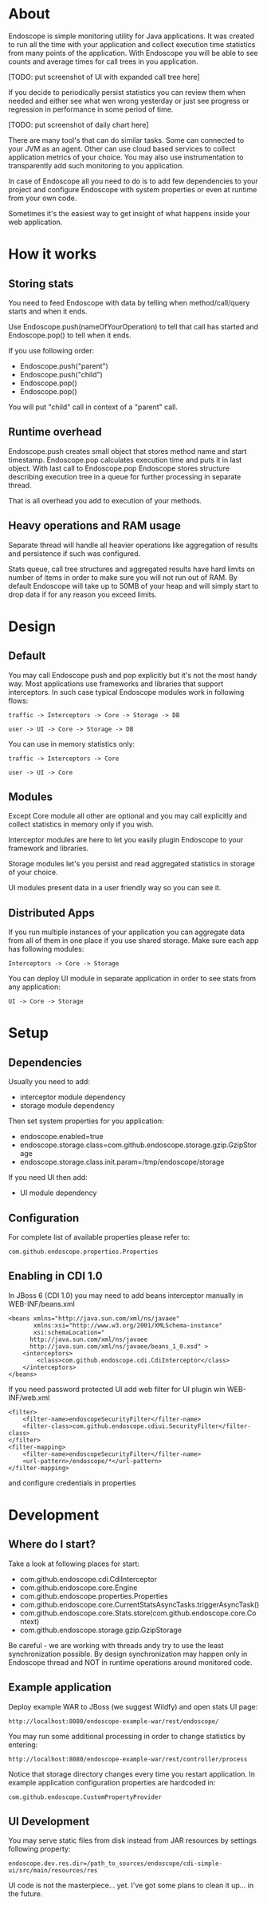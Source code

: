 About
=====
Endoscope is simple monitoring utility for Java applications. 
It was created to run all the time with your application and collect execution time statistics from many points 
of the application. With Endoscope you will be able to see counts and average times for call trees in you application. 

[TODO: put screenshot of UI with expanded call tree here]

If you decide to periodically persist statistics you can review them when needed and either see what wen wrong 
yesterday or just see progress or regression in performance in some period of time. 

[TODO: put screenshot of daily chart here]

There are many tool's that can do similar tasks. Some can connected to your JVM as an agent. 
Other can use cloud based services to collect application metrics of your choice. 
You may also use instrumentation to transparently add such monitoring to you application.
 
In case of Endoscope all you need to do is to add few dependencies to your project and configure Endoscope with 
system properties or even at runtime from your own code.

Sometimes it's the easiest way to get insight of what happens inside your web application. 

How it works
============
Storing stats
-------------
You need to feed Endoscope with data by telling when method/call/query starts and when it ends.

Use Endoscope.push(nameOfYourOperation) to tell that call has started and Endoscope.pop() to tell when it ends.

If you use following order:
- Endoscope.push("parent")
- Endoscope.push("child")
- Endoscope.pop()
- Endoscope.pop()

You will put "child" call in context of a "parent" call. 

Runtime overhead
----------------
Endoscope.push creates small object that stores method name and start timestamp.
Endoscope.pop calculates execution time and puts it in last object. 
With last call to Endoscope.pop Endoscope stores structure describing execution tree in a queue for further processing
in separate thread.

That is all overhead you add to execution of your methods.

Heavy operations and RAM usage
------------------------------
Separate thread will handle all heavier operations like aggregation of results and persistence if such was configured.

Stats queue, call tree structures and aggregated results have hard limits on number of items in order to make sure 
you will not run out of RAM. By default Endoscope will take up to 50MB of your heap and will simply start to drop 
data if for any reason you exceed limits.

Design
======
Default
-------
You may call Endoscope push and pop explicitly but it's not the most handy way.
Most applications use frameworks and libraries that support interceptors.
In such case typical Endoscope modules work in following flows:

    traffic -> Interceptors -> Core -> Storage -> DB
    
    user -> UI -> Core -> Storage -> DB

You can use in memory statistics only:

    traffic -> Interceptors -> Core
    
    user -> UI -> Core
    
Modules
-------
Except Core module all other are optional and you may call explicitly and collect statistics in memory only if you wish.

Interceptor modules are here to let you easily plugin Endoscope to your framework and libraries.

Storage modules let's you persist and read aggregated statistics in storage of your choice.

UI modules present data in a user friendly way so you can see it.

Distributed Apps
----------------
If you run multiple instances of your application you can aggregate data from all of them in one place if you use shared
storage. Make sure each app has following modules:

    Interceptors -> Core -> Storage
    
You can deploy UI module in separate application in order to see stats from any application:

    UI -> Core -> Storage

Setup
=====
Dependencies
------------
Usually you need to add:
- interceptor module dependency
- storage module dependency

Then set system properties for you application:
- endoscope.enabled=true
- endoscope.storage.class=com.github.endoscope.storage.gzip.GzipStorage
- endoscope.storage.class.init.param=/tmp/endoscope/storage
            
If you need UI then add:
- UI module dependency

Configuration
-------------
For complete list of available properties please refer to:

    com.github.endoscope.properties.Properties
     
Enabling in CDI 1.0
-------------------
In JBoss 6 (CDI 1.0) you may need to add beans interceptor manually in WEB-INF/beans.xml

    <beans xmlns="http://java.sun.com/xml/ns/javaee"
           xmlns:xsi="http://www.w3.org/2001/XMLSchema-instance"
           xsi:schemaLocation="
          http://java.sun.com/xml/ns/javaee
          http://java.sun.com/xml/ns/javaee/beans_1_0.xsd" >
        <interceptors>
            <class>com.github.endoscope.cdi.CdiInterceptor</class>
        </interceptors>
    </beans>

If you need password protected UI add web filter for UI plugin win WEB-INF/web.xml

    <filter>
        <filter-name>endoscopeSecurityFilter</filter-name>
        <filter-class>com.github.endoscope.cdiui.SecurityFilter</filter-class>
    </filter>
    <filter-mapping>
        <filter-name>endoscopeSecurityFilter</filter-name>
        <url-pattern>/endoscope/*</url-pattern>
    </filter-mapping>
  
and configure credentials in properties

Development
===========
Where do I start?
-----------------
Take a look at following places for start:
- com.github.endoscope.cdi.CdiInterceptor
- com.github.endoscope.core.Engine
- com.github.endoscope.properties.Properties
- com.github.endoscope.core.CurrentStatsAsyncTasks.triggerAsyncTask()
- com.github.endoscope.core.Stats.store(com.github.endoscope.core.Context)
- com.github.endoscope.storage.gzip.GzipStorage

Be careful - we are working with threads andy try to use the least synchronization possible.
By design synchronization may happen only in Endoscope thread and NOT in runtime operations around monitored code.

Example application
-------------------
Deploy example WAR to JBoss (we suggest Wildfy) and open stats UI page:

    http://localhost:8080/endoscope-example-war/rest/endoscope/

You may run some additional processing in order to change statistics by entering:
             
    http://localhost:8080/endoscope-example-war/rest/controller/process

Notice that storage directory changes every time you restart application. 
In example application configuration properties are hardcoded in:
    
    com.github.endoscope.CustomPropertyProvider

UI Development
--------------
You may serve static files from disk instead from JAR resources by settings following property:
 
    endoscope.dev.res.dir=/path_to_sources/endoscope/cdi-simple-ui/src/main/resources/res
    
UI code is not the masterpiece... yet. I've got some plans to clean it up... in the future.
